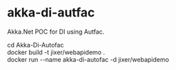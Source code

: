 # akka-di-autfac
Akka.Net POC for DI using Autfac.

cd Akka-Di-Autofac<br />
docker build -t jixer/webapidemo .<br />
docker run --name akka-di-autofac -d jixer/webapidemo<br />

